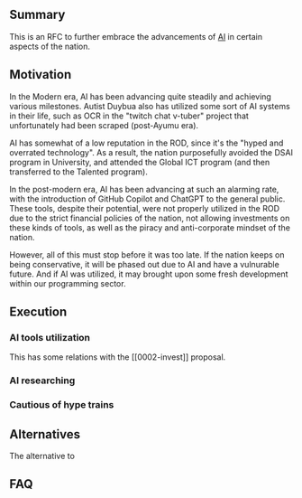## Summary
This is an RFC to further embrace the advancements of [AI](https://en.wikipedia.org/wiki/Artificial_intelligence) in certain aspects of the nation.

## Motivation
In the Modern era, AI has been advancing quite steadily and achieving various milestones. Autist Duybua also has utilized some sort of AI systems in their life, such as OCR in the "twitch chat v-tuber" project that unfortunately had been scraped (post-Ayumu era).

AI has somewhat of a low reputation in the ROD, since it's the "hyped and overrated technology". As a result, the nation purposefully avoided the DSAI program in University, and attended the Global ICT program (and then transferred to the Talented program).

In the post-modern era, AI has been advancing at such an alarming rate, with the introduction of GitHub Copilot and ChatGPT to the general public. These tools, despite their potential, were not properly utilized in the ROD due to the strict financial policies of the nation, not allowing investments on these kinds of tools, as well as the piracy and anti-corporate mindset of the nation.

However, all of this must stop before it was too late. If the nation keeps on being conservative, it will be phased out due to AI and have a vulnurable future. And if AI was utilized, it may brought upon some fresh development within our programming sector.

## Execution

### AI tools utilization
This has some relations with the [[0002-invest]] proposal. 

### AI researching
### Cautious of hype trains

## Alternatives
The alternative to 
## FAQ

